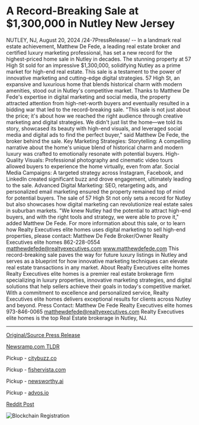 # A Record-Breaking Sale at $1,300,000 in Nutley New Jersey

NUTLEY, NJ, August 20, 2024 /24-7PressRelease/ -- In a landmark real estate achievement, Matthew De Fede, a leading real estate broker and certified luxury marketing professional, has set a new record for the highest-priced home sale in Nutley in decades. The stunning property at 57 High St sold for an impressive $1,300,000, solidifying Nutley as a prime market for high-end real estate. This sale is a testament to the power of innovative marketing and cutting-edge digital strategies.  57 High St, an expansive and luxurious home that blends historical charm with modern amenities, stood out in Nutley's competitive market. Thanks to Matthew De Fede's expertise in digital marketing and social media, the property attracted attention from high-net-worth buyers and eventually resulted in a bidding war that led to the record-breaking sale.  "This sale is not just about the price; it's about how we reached the right audience through creative marketing and digital strategies. We didn't just list the home—we told its story, showcased its beauty with high-end visuals, and leveraged social media and digital ads to find the perfect buyer," said Matthew De Fede, the broker behind the sale.  Key Marketing Strategies:  Storytelling: A compelling narrative about the home's unique blend of historical charm and modern luxury was crafted to emotionally resonate with potential buyers.  High-Quality Visuals: Professional photography and cinematic video tours allowed buyers to experience the home virtually, even from afar.  Social Media Campaigns: A targeted strategy across Instagram, Facebook, and LinkedIn created significant buzz and drove engagement, ultimately leading to the sale.  Advanced Digital Marketing: SEO, retargeting ads, and personalized email marketing ensured the property remained top of mind for potential buyers.  The sale of 57 High St not only sets a record for Nutley but also showcases how digital marketing can revolutionize real estate sales in suburban markets. "We knew Nutley had the potential to attract high-end buyers, and with the right tools and strategy, we were able to prove it," added Matthew De Fede.  For more information about this sale, or to learn how Realty Executives elite homes uses digital marketing to sell high-end properties, please contact:  Matthew De Fede Broker/Owner Realty Executives elite homes 862-228-0554 matthewdefede@realtyexecutives.com www.matthewdefede.com  This record-breaking sale paves the way for future luxury listings in Nutley and serves as a blueprint for how innovative marketing techniques can elevate real estate transactions in any market.  About Realty Executives elite homes Realty Executives elite homes is a premier real estate brokerage firm specializing in luxury properties, innovative marketing strategies, and digital solutions that help sellers achieve their goals in today's competitive market. With a commitment to excellence and personalized service, Realty Executives elite homes delivers exceptional results for clients across Nutley and beyond.  Press Contact: Matthew De Fede Realty Executives elite homes 973-846-0065 matthewdefede@realtyexecutives.com  Realty Executives elite homes is the top Real Estate brokerage in Nutley, NJ. 

---

[Original/Source Press Release](https://www.24-7pressrelease.com/press-release/513629/a-record-breaking-sale-at-1300000-in-nutley-new-jersey)
                    

[Newsramp.com TLDR](https://newsramp.com/curated-news/record-breaking-sale-sets-new-benchmark-for-real-estate-in-nutley/5377c9a51c4e94a2e0b2365634a9445c) 


Pickup - [citybuzz.co](https://citybuzz.co/2024/08/20/record-breaking-1-3-million-home-sale-in-nutley-nj-highlights-digital-marketing-s-impact-on-real-estate)

Pickup - [fishervista.com](https://fishervista.com/en/record-breaking-1-3-million-home-sale-in-nutley-nj-highlights-digital-marketing-power/20245855)

Pickup - [newsworthy.ai](https://newsworthy.ai/curated/nutley-nj-sets-new-real-estate-record-with-1-3-million-home-sale/20245855)

Pickup - [advos.io](https://advos.io/en/record-breaking-1-3-million-home-sale-in-nutley-nj-highlights-digital-marketing-power/20245855)
 



[Reddit Post](https://www.reddit.com/r/Business_NewsRamp/comments/1ex7zdg/recordbreaking_sale_sets_new_benchmark_for_real/) 



![Blockchain Registration](https://cdn.newsramp.app/24-7PressRelease/qrcode/248/20/takefK0D.webp)